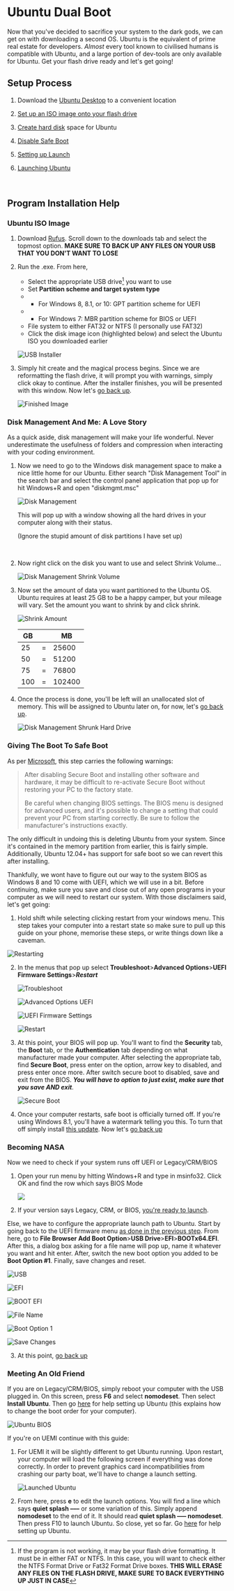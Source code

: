 # Ubuntu Dual Boot

Now that you've decided to sacrifice your system to the dark gods, we can get on with downloading a second OS. Ubuntu is the equivalent of prime real estate for developers. *Almost* every tool known to civilised humans is compatible with Ubuntu, and a large portion of dev-tools are only available for Ubuntu. Get your flash drive ready and let's get going!



## Setup Process

1. Download the [Ubuntu Desktop][] to a convenient location

2. [Set up an ISO image onto your flash drive](#ubuntu-iso-image)

3. [Create hard disk](#disk-management-and-me:-a-first-love) space for Ubuntu

4. [Disable Safe Boot](#giving-the-boot-to-safe-boot)

5. [Setting up Launch](#becoming-nasa)

6. [Launching Ubuntu](#meeting-an-old-friend)

   ​

## Program Installation Help



### Ubuntu ISO Image

1. Download [Rufus][]. Scroll down to the downloads tab and select the topmost option. **MAKE SURE TO BACK UP ANY FILES ON YOUR USB THAT YOU DON'T WANT TO LOSE**

2. Run the .exe. From here,

   * Select the appropriate USB drive[^flashdriverequirements] you want to use
   * Set **Partition scheme and target system type**
   * - For Windows 8, 8.1, or 10: GPT partition scheme for UEFI
   * - For Windows 7: MBR partition scheme for BIOS or UEFI
   * File system to either FAT32 or NTFS (I personally use FAT32)
   * Click the disk image icon  (highlighted below) and select the Ubuntu ISO you downloaded earlier

   ![USB Installer](https://i.imgur.com/MC9eLO3.png)

3. Simply hit create and the magical process begins. Since we are reformatting the flash drive, it will prompt you with warnings, simply click okay to continue. After the installer finishes, you will be presented with this window. Now let's [go back up](#setup-process).

   ![Finished Image](https://i.imgur.com/2uo5aJk.png)



### Disk Management And Me: A Love Story

As a quick aside, disk management will make your life wonderful. Never underestimate the usefulness of folders and compression when interacting with your coding environment. 

1. Now we need to go to the Windows disk management space to make a nice little home for our Ubuntu. Either search "Disk Management Tool" in the search bar and select the control panel application that pop up for hit Windows+R and open "diskmgmt.msc"

   ![Disk Management](https://i.imgur.com/KtAYhIz.png)

   This will pop up with a window showing all the hard drives in your computer along with their status.

   (Ignore the stupid amount of disk partitions I have set up)

   ​

2. Now right click on the disk you want to use and select Shrink Volume...

   ![Disk Management Shrink Volume](https://i.imgur.com/IQShaup.png?1)

3. Now set the amount of data you want partitioned to the Ubuntu OS. Ubuntu requires at least 25 GB to be a happy camper, but your mileage will vary. Set the amount you want to shrink by and click shrink.

   ![Shrink Amount](https://i.imgur.com/uIGjPzN.png)

   | GB   |      | MB     |
   | ---- | ---- | ------ |
   | 25   | =    | 25600  |
   | 50   | =    | 51200  |
   | 75   | =    | 76800  |
   | 100  | =    | 102400 |

4. Once the process is done, you'll be left will an unallocated slot of memory. This will be assigned to Ubuntu later on, for now, let's [go back up](#setup-process).

   ![Disk Management Shrunk Hard Drive](https://i.imgur.com/ylxAmos.png)



### Giving The Boot To Safe Boot

As per [Microsoft][], this step carries the following warnings:

>After disabling Secure Boot and installing other software and hardware, it may be difficult to re-activate Secure Boot without restoring your PC to the factory state.
>
>Be careful when changing BIOS settings. The BIOS menu is designed for advanced users, and it's possible to change a setting that could prevent your PC from starting correctly. Be sure to follow the manufacturer's instructions exactly.

The only difficult in undoing this is deleting Ubuntu from your system. Since it's contained in the memory partition from earlier, this is fairly simple. Additionally, Ubuntu 12.04+ has support for safe boot so we can revert this after installing. 

Thankfully, we wont have to figure out our way to the system BIOS as Windows 8 and 10 come with UEFI, which we will use in a bit. Before continuing, make sure you save and close out of any open programs in your computer as we will need to restart our system. With those disclaimers said, let's get going:

1. Hold shift while selecting clicking restart from your windows menu. This step takes your computer into a restart state so make sure to pull up this guide on your phone, memorise these steps, or write things down like a caveman.

![Restarting](https://i.imgur.com/oH8Vczl.png?1)

2. In the menus that pop up select **Troubleshoot**>**Advanced Options**>**UEFI Firmware Settings**>***Restart***

   ![Troubleshoot](https://i.imgur.com/a6yQyVD.png)

   ![Advanced Options UEFI](https://i.imgur.com/Lqvqhjz.png)

   ![UEFI Firmware Settings](https://i.imgur.com/wgHaUNv.png)

   ![Restart](https://i.imgur.com/jaE2Lb1.png?1)

3. At this point, your BIOS will pop up. You'll want to find the **Security** tab, the **Boot** tab, or the **Authentication** tab depending on what manufacturer made your computer. After selecting the appropriate tab, find **Secure Boot**, press enter on the option, arrow key to disabled, and press enter once more. After switch secure boot to disabled, save and exit from the BIOS. ***You will have to option to just exist, make sure that you save AND exit***.

   ![Secure Boot](https://i.imgur.com/Wnvn9Oi.jpg)

4. Once your computer restarts, safe boot is officially turned off. If you're using Windows 8.1, you'll have a watermark telling you this. To turn that off simply install [this update][]. Now let's [go back up](#setup-process)


### Becoming NASA

Now we need to check if your system runs off UEFI or Legacy/CRM/BIOS

1. Open your run menu by hitting Windows+R and type in msinfo32. Click OK and find the row which says BIOS Mode

   ![](https://i.imgur.com/ZVMCYme.png)

2. If your version says Legacy, CRM, or BIOS, [you're ready to launch](#meeting-an-old-friend). 

Else, we have to configure the appropriate launch path to Ubuntu. Start by going back to the UEFI firmware menu [as done in the previous step](#giving-the-boot-to-safe-boot). From here, go to **File Browser Add Boot Option**>**USB Drive**>**EFI**>**BOOTx64.EFI**. After this, a dialog box asking for a file name will pop up, name it whatever you want and hit enter. After, switch the new boot option you added to be **Boot Option #1**. Finally, save changes and reset.

   ![USB](https://i.imgur.com/oChcNz6.png)

   ![EFI](https://i.imgur.com/NohtpHW.jpg)

   ![BOOT EFI](https://i.imgur.com/JYZy6EQ.jpg)

   ![File Name](https://i.imgur.com/KG4UXMA.jpg)

   ![Boot Option 1](https://i.imgur.com/39po6mf.jpg)

   ![Save Changes](https://i.imgur.com/bItVmaP.jpg)

3. At this point, [go back up](#setup-process)

### Meeting An Old Friend

If you are on Legacy/CRM/BIOS, simply reboot your computer with the USB plugged in. On this screen, press **F6** and select **nomodeset**. Then select **Install Ubuntu**. Then go [here][] for help setting up Ubuntu (this explains how to change the boot order for your computer). 

![Ubuntu BIOS](https://i.stack.imgur.com/FfEwE.png)



If you're on UEMI continue with this guide:

1. For UEMI it will be slightly different to get Ubuntu running. Upon restart, your computer will load the following screen if everything was done correctly. In order to prevent graphics card incompatibilities from crashing our party boat, we'll have to change a launch setting.

   ![Launched Ubuntu](https://i.imgur.com/NtJnPKr.png)

2. From here, press **e** to edit the launch options. You will find a line which says **quiet splash –––** or some variation of this. Simply append **nomodeset** to the end of it. It should read **quiet splash ––– nomodeset**. Then press F10 to launch Ubuntu. So close, yet so far. Go [here][] for help setting up Ubuntu.



[^flashdriverequirements]: If the program is not working, it may be your flash drive formatting. It must be in either FAT or NTFS. In this case, you will want to check either the NTFS Format Drive or Fat32 Format Drive boxes. **THIS WILL ERASE ANY FILES ON THE FLASH DRIVE, MAKE SURE TO BACK EVERYTHING UP JUST IN CASE**



[//]: # (Some viruses that are required to install Ubuntu)

[Ubuntu Desktop]: https://www.ubuntu.com/download/desktop
[Rufus]: https://rufus.akeo.ie/
[Microsoft]: https://docs.microsoft.com/en-us/windows-hardware/manufacture/desktop/disabling-secure-boot
[this update]: https://support.microsoft.com/en-gb/help/2902864/update-removes-the-windows-8-1-secureboot-isn-t-configured-correctly-w	"Update rollup 2887595 for windows"
[here]: https://github.com/stanford-ssi/habmc-tutorials/blob/master/Ubuntu/Ubuntu_Installation.md	"This will be the next portion of the Ubuntu guide"

